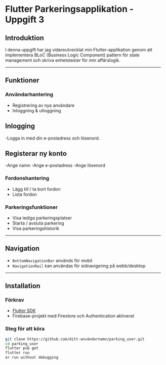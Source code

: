 # Flutter Parkeringsapplikation - Uppgift 3

## Introduktion

I denna uppgift har jag vidareutvecklat min Flutter-applikation genom att implementera BLoC (Business Logic Component) pattern för state management och skriva enhetstester för min affärslogik.

---

## Funktioner

### Användarhantering
-  Registrering av nya användare
-  Inloggning & utloggning
  ## Inlogging
  -Logga in med din e-postadress och lösenord.

## Registerar ny konto
 -Ange namn
 -Ange e-postadress
-Ange lösenord

###  Fordonshantering
-  Lägg till / ta bort fordon
-  Lista fordon

### Parkeringsfunktioner
-  Visa lediga parkeringsplatser
- Starta / avsluta parkering
-  Visa parkeringshistorik
----

## Navigation

- `BottomNavigationBar` används för mobil
- `NavigationRail` kan användas för sidnavigering på webb/desktop

---

## Installation

### Förkrav
- [Flutter SDK](https://flutter.dev/docs/get-started/install)
- Firebase-projekt med Firestore och Authentication aktiverat

###  Steg för att köra

```bash
git clone https://github.com/ditt-användarnamn/parking_user.git
cd parking_user
flutter pub get
flutter run
or run without debugging

